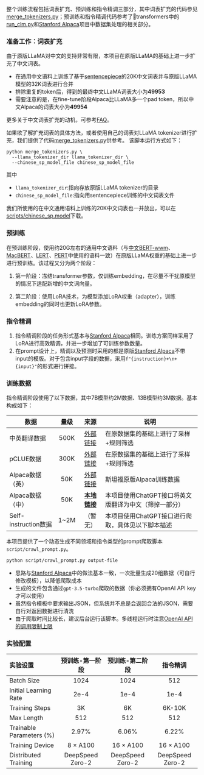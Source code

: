 整个训练流程包括词表扩充、预训练和指令精调三部分，其中词表扩充的代码参见[merge_tokenizers.py](https://github.com/ymcui/Chinese-LLaMA-Alpaca/tree/main/scripts/merge_tokenizers.py)；预训练和指令精调代码参考了🤗transformers中的[run_clm.py](https://github.com/huggingface/transformers/blob/main/examples/pytorch/language-modeling/run_clm.py)和[Stanford Alpaca](https://github.com/tatsu-lab/stanford_alpaca)项目中数据集处理的相关部分。

### 准备工作：词表扩充

由于原版LLaMA对中文的支持非常有限，本项目在原版LLaMA的基础上进一步扩充了中文词表。

- 在通用中文语料上训练了基于[sentencepiece](https://github.com/google/sentencepiece)的20K中文词表并与原版LLaMA模型的32K词表进行合并
- 排除重复的token后，得到的最终中文LLaMA词表大小为**49953**
- 需要注意的是，在fine-tune阶段Alpaca比LLaMA多一个pad token，所以中文Alpaca的词表大小为**49954**

更多关于中文词表扩充的动机，可参考[FAQ](#FAQ)。

如果欲了解扩充词表的具体方法，或者使用自己的词表对LLaMA tokenizer进行扩充，我们提供了代码[merge_tokenizers.py](https://github.com/ymcui/Chinese-LLaMA-Alpaca/tree/main/scripts/merge_tokenizers.py)供参考。
该脚本运行方式如下：
```
python merge_tokenizers.py \
  --llama_tokenizer_dir llama_tokenizer_dir \
  --chinese_sp_model_file chinese_sp_model_file
```
其中
* `llama_tokenizer_dir`:指向存放原版LLaMA tokenizer的目录
* `chinese_sp_model_file`:指向用sentencepiece训练的中文词表文件

我们所使用的在中文通用语料上训练的20K中文词表也一并放出，可以在[scripts/chinese_sp.model](https://github.com/ymcui/Chinese-LLaMA-Alpaca/tree/main/scripts/chinese_sp.model)下载。

### 预训练

在预训练阶段，使用约20G左右的通用中文语料（与[中文BERT-wwm](https://github.com/ymcui/Chinese-BERT-wwm)、[MacBERT](https://github.com/ymcui/MacBERT)、[LERT](https://github.com/ymcui/LERT)、[PERT](https://github.com/ymcui/PERT)中使用的语料一致）在原版LLaMA权重的基础上进一步进行预训练。该过程又分为两个阶段：

1. 第一阶段：冻结transformer参数，仅训练embedding，在尽量不干扰原模型的情况下适配新增的中文词向量。

2. 第二阶段：使用LoRA技术，为模型添加LoRA权重（adapter），训练embedding的同时也更新LoRA参数。

### 指令精调

1. 指令精调阶段的任务形式基本与[Stanford Alpaca](https://github.com/tatsu-lab/stanford_alpaca)相同。训练方案同样采用了LoRA进行高效精调，并进一步增加了可训练参数数量。
2. 在prompt设计上，精调以及预测时采用的都是原版[Stanford Alpaca](https://github.com/tatsu-lab/stanford_alpaca)不带input的模版。对于包含input字段的数据，采用`f"{instruction}+\n+{input}"`的形式进行拼接。

### 训练数据

指令精调阶段使用了以下数据，其中7B模型约2M数据、13B模型约3M数据。基本构成如下：

| 数据                 | 量级 |                             来源                             | 说明                                                  |
| -------------------- | :--: | :----------------------------------------------------------: | ----------------------------------------------------- |
| 中英翻译数据         | 500K | [外部链接](https://github.com/brightmart/nlp_chinese_corpus#5翻译语料translation2019zh) | 在原数据集的基础上进行了采样+规则筛选                 |
| pCLUE数据            | 300K |      [外部链接](https://github.com/CLUEbenchmark/pCLUE)      | 在原数据集的基础上进行了采样+规则筛选                 |
| Alpaca数据（英）     | 50K  |   [外部链接](https://github.com/tatsu-lab/stanford_alpaca)   | 斯坦福原版Alpaca训练数据                              |
| Alpaca数据（中）     | 50K  |                    **[本地链接](./data)**                    | 本项目使用ChatGPT接口将英文版翻译为中文（筛掉一部分） |
| Self-instruction数据 | 1~2M |                           （暂无）                           | 本项目使用ChatGPT接口进行爬取，具体见以下脚本描述     |

本项目提供了一个动态生成不同领域和指令类型的prompt爬取脚本`script/crawl_prompt.py`。

```bash
python script/crawl_prompt.py output-file
```
- 思路与[Stanford Alpaca](https://github.com/tatsu-lab/stanford_alpaca#data-generation-process)中的做法基本一致，一次批量生成20组数据（可自行修改模板），以降低爬取成本
- 生成的文件包含通过`gpt-3.5-turbo`爬取的数据（你必须拥有OpenAI API key才可以使用）
- 虽然指令模板中要求输出JSON，但系统并不总是会返回合法的JSON，需要自行对返回数据进行清洗
- 由于爬取时间比较长，建议后台运行该脚本。多线程运行时注意[OpenAI API的调用限制上限](https://platform.openai.com/docs/guides/rate-limits/overview)

### 实验配置

| 实验设置                 | 预训练-第一阶段  | 预训练-第二阶段  |     指令精调     |
| :----------------------- | :--------------: | :--------------: | :--------------: |
| Batch Size               |       1024       |       1024       |       512        |
| Initial Learning Rate    |       2e-4       |       1e-4       |       1e-4       |
| Training Steps           |        3K        |        6K        |      6K-10K      |
| Max Length               |       512        |       512        |       512        |
| Trainable Parameters (%) |      2.97%       |      6.06%       |      6.22%       |
| Training Device          |     8 × A100     |    16 × A100     |    16 × A100     |
| Distributed Training     | DeepSpeed Zero-2 | DeepSpeed Zero-2 | DeepSpeed Zero-2 |
